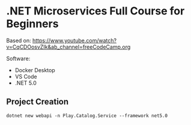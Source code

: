 # .NET Microservices Full Course for Beginners  

Based on: https://www.youtube.com/watch?v=CqCDOosvZIk&ab_channel=freeCodeCamp.org  

Software:
- Docker Desktop
- VS Code
- .NET 5.0

## Project Creation  

``dotnet new webapi -n Play.Catalog.Service --framework net5.0``  